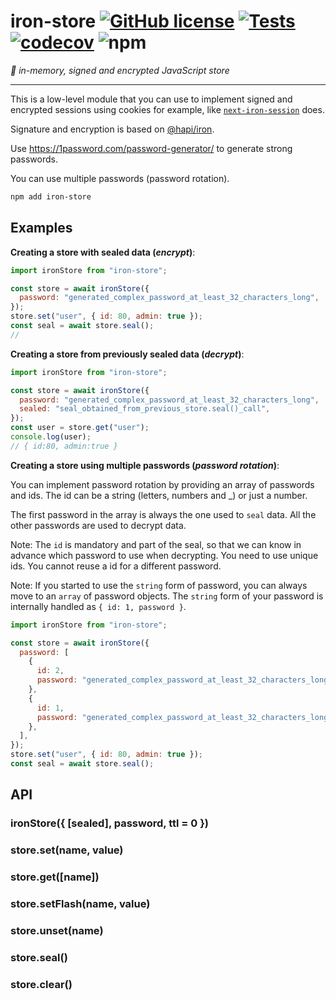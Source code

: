 # iron-store [![GitHub license](https://img.shields.io/github/license/vvo/iron-store?style=flat)](https://github.com/vvo/iron-store/blob/main/LICENSE) [![Tests](https://github.com/vvo/iron-store/workflows/CI/badge.svg)](https://github.com/vvo/iron-store/actions) [![codecov](https://codecov.io/gh/vvo/iron-store/branch/main/graph/badge.svg)](https://codecov.io/gh/vvo/iron-store) ![npm](https://img.shields.io/npm/v/iron-store)

_🧿 in-memory, signed and encrypted JavaScript store_

---

This is a low-level module that you can use to implement signed and encrypted sessions using cookies for example, like [`next-iron-session`](https://github.com/vvo/next-iron-session) does.

Signature and encryption is based on [@hapi/iron](https://hapi.dev/family/iron/).

Use https://1password.com/password-generator/ to generate strong passwords.

You can use multiple passwords (password rotation).

```bash
npm add iron-store
```

## Examples

**Creating a store with sealed data (_encrypt_)**:

```js
import ironStore from "iron-store";

const store = await ironStore({
  password: "generated_complex_password_at_least_32_characters_long",
});
store.set("user", { id: 80, admin: true });
const seal = await store.seal();
//
```

**Creating a store from previously sealed data (_decrypt_)**:

```js
import ironStore from "iron-store";

const store = await ironStore({
  password: "generated_complex_password_at_least_32_characters_long",
  sealed: "seal_obtained_from_previous_store.seal()_call",
});
const user = store.get("user");
console.log(user);
// { id:80, admin:true }
```

**Creating a store using multiple passwords (_password rotation_)**:

You can implement password rotation by providing an array of passwords and ids. The id can be a string (letters, numbers and \_) or just a number.

The first password in the array is always the one used to `seal` data. All the other passwords are used to decrypt data.

Note: The `id` is mandatory and part of the seal, so that we can know in advance which password to use when decrypting. You need to use unique ids. You cannot reuse a id for a different password.

Note: If you started to use the `string` form of password, you can always move to an `array` of password objects. The `string` form of your password is internally handled as `{ id: 1, password }`.

```js
import ironStore from "iron-store";

const store = await ironStore({
  password: [
    {
      id: 2,
      password: "generated_complex_password_at_least_32_characters_long",
    },
    {
      id: 1,
      password: "generated_complex_password_at_least_32_characters_long",
    },
  ],
});
store.set("user", { id: 80, admin: true });
const seal = await store.seal();
```

## API

### ironStore({ [sealed], password, ttl = 0 })

### store.set(name, value)

### store.get([name])

### store.setFlash(name, value)

### store.unset(name)

### store.seal()

### store.clear()

